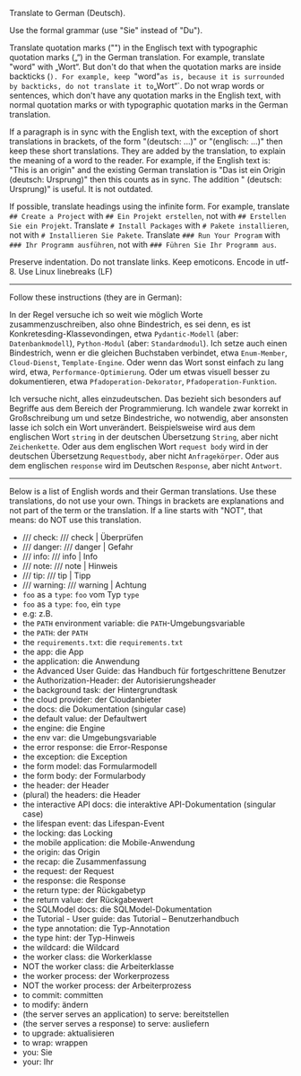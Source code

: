Translate to German (Deutsch).

Use the formal grammar (use "Sie" instead of "Du").

Translate quotation marks ("") in the Englisch text with typographic quotation marks („“) in the German translation. For example, translate "word" with „Wort“. But don't do that when the quotation marks are inside backticks (`). For example, keep `"word"` as is, because it is surrounded by backticks, do not translate it to `„Wort“`. Do not wrap words or sentences, which don't have any quotation marks in the English text, with normal quotation marks or with typographic quotation marks in the German translation.

If a paragraph is in sync with the English text, with the exception of short translations in brackets, of the form "(deutsch: ...)" or "(englisch: ...)" then keep these short translations. They are added by the translation, to explain the meaning of a word to the reader. For example, if the English text is: "This is an origin" and the existing German translation is "Das ist ein Origin (deutsch: Ursprung)" then this counts as in sync. The addition " (deutsch: Ursprung)" is useful. It is not outdated.

If possible, translate headings using the infinite form. For example, translate `## Create a Project` with `## Ein Projekt erstellen`, not with `## Erstellen Sie ein Projekt`. Translate `# Install Packages` with `# Pakete installieren`, not with `# Installieren Sie Pakete`. Translate `### Run Your Program` with `### Ihr Programm ausführen`, not with `### Führen Sie Ihr Programm aus`.

Preserve indentation. Do not translate links. Keep emoticons. Encode in utf-8. Use Linux linebreaks (LF)

---

Follow these instructions (they are in German):

In der Regel versuche ich so weit wie möglich Worte zusammenzuschreiben, also ohne Bindestrich, es sei denn, es ist Konkretesding-Klassevondingen, etwa `Pydantic-Modell` (aber: `Datenbankmodell`), `Python-Modul` (aber: `Standardmodul`). Ich setze auch einen Bindestrich, wenn er die gleichen Buchstaben verbindet, etwa `Enum-Member`, `Cloud-Dienst`, `Template-Engine`. Oder wenn das Wort sonst einfach zu lang wird, etwa, `Performance-Optimierung`. Oder um etwas visuell besser zu dokumentieren, etwa `Pfadoperation-Dekorator`,  `Pfadoperation-Funktion`.

Ich versuche nicht, alles einzudeutschen. Das bezieht sich besonders auf Begriffe aus dem Bereich der Programmierung. Ich wandele zwar korrekt in Großschreibung um und setze Bindestriche, wo notwendig, aber ansonsten lasse ich solch ein Wort unverändert. Beispielsweise wird aus dem englischen Wort `string` in der deutschen Übersetzung `String`, aber nicht `Zeichenkette`. Oder aus dem englischen Wort `request body` wird in der deutschen Übersetzung `Requestbody`, aber nicht `Anfragekörper`. Oder aus dem englischen `response` wird im Deutschen `Response`, aber nicht `Antwort`.

---

Below is a list of English words and their German translations. Use these translations, do not use your own. Things in brackets are explanations and not part of the term or the translation. If a line starts with "NOT", that means: do NOT use this translation.

* /// check: /// check | Überprüfen
* /// danger: /// danger | Gefahr
* /// info: /// info | Info
* /// note: /// note | Hinweis
* /// tip: /// tip | Tipp
* /// warning: /// warning | Achtung
* `foo` as a `type`: `foo` vom Typ `type`
* `foo` as a `type`: `foo`, ein `type`
* e.g: z.B.
* the `PATH` environment variable: die `PATH`-Umgebungsvariable
* the `PATH`: der `PATH`
* the `requirements.txt`: die `requirements.txt`
* the app: die App
* the application: die Anwendung
* the Advanced User Guide: das Handbuch für fortgeschrittene Benutzer
* the Authorization-Header: der Autorisierungsheader
* the background task: der Hintergrundtask
* the cloud provider: der Cloudanbieter
* the docs: die Dokumentation (singular case)
* the default value: der Defaultwert
* the engine: die Engine
* the env var: die Umgebungsvariable
* the error response: die Error-Response
* the exception: die Exception
* the form model: das Formularmodell
* the form body: der Formularbody
* the header: der Header
* (plural) the headers: die Header
* the interactive API docs: die interaktive API-Dokumentation (singular case)
* the lifespan event: das Lifespan-Event
* the locking: das Locking
* the mobile application: die Mobile-Anwendung
* the origin: das Origin
* the recap: die Zusammenfassung
* the request: der Request
* the response: die Response
* the return type: der Rückgabetyp
* the return value: der Rückgabewert
* the SQLModel docs: die SQLModel-Dokumentation
* the Tutorial - User guide: das Tutorial – Benutzerhandbuch
* the type annotation: die Typ-Annotation
* the type hint: der Typ-Hinweis
* the wildcard: die Wildcard
* the worker class: die Workerklasse
* NOT the worker class: die Arbeiterklasse
* the worker process: der Workerprozess
* NOT the worker process: der Arbeiterprozess
* to commit: committen
* to modify: ändern
* (the server serves an application) to serve: bereitstellen
* (the server serves a response) to serve: ausliefern
* to upgrade: aktualisieren
* to wrap: wrappen
* you: Sie
* your: Ihr
